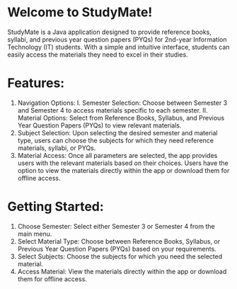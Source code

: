 # Welcome to StudyMate!
StudyMate is a Java application designed to provide reference books, syllabi, and previous year question papers (PYQs) for 2nd-year Information Technology (IT) students. With a simple and intuitive interface, students can easily access the materials they need to excel in their studies.

# Features:
1. Navigation Options:
I. Semester Selection: Choose between Semester 3 and Semester 4 to access materials specific to each semester.
II. Material Options: Select from Reference Books, Syllabus, and Previous Year Question Papers (PYQs) to view relevant materials.
2. Subject Selection:
Upon selecting the desired semester and material type, users can choose the subjects for which they need reference materials, syllabi, or PYQs.
3. Material Access:
Once all parameters are selected, the app provides users with the relevant materials based on their choices.
Users have the option to view the materials directly within the app or download them for offline access.

# Getting Started:
1. Choose Semester: Select either Semester 3 or Semester 4 from the main menu.
2. Select Material Type: Choose between Reference Books, Syllabus, or Previous Year Question Papers (PYQs) based on your requirements.
3. Select Subjects: Choose the subjects for which you need the selected material.
4. Access Material: View the materials directly within the app or download them for offline access.
